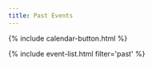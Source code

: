 ```yaml
---
title: Past Events
---
```


{% include calendar-button.html %}

{% include event-list.html filter='past' %}
